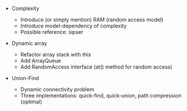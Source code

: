 - Complexity
  - Introduce (or simply mention) RAM (random access model)
  - Introduce model-dependency of complexity
  - Possible reference: sipser

- Dynamic array
  - Refactor array stack with this
  - Add ArrayQueue
  - Add RandomAccess interface (at() method for random access)

- Union-Find
  - Dynamic connectivity problem
  - Three implementations: quick-find, quick-union, path compression (optimal)
